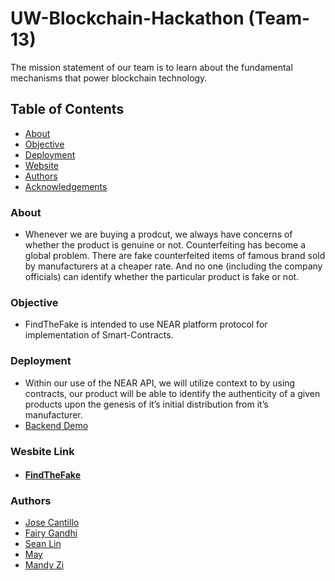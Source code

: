 # UW-Blockchain-Hackathon (Team-13)
The mission statement of our team is to learn about the fundamental mechanisms that power blockchain technology. 

## Table of Contents
+ [About](#description)
+ [Objective](#Objective)
+ [Deployment](#deployment)
+ [Website](#website)
+ [Authors](#authors)
+ [Acknowledgements](#acknowledgements)

### About <a name="description"></a>
+ Whenever we are buying a prodcut, we always have concerns of whether the product is genuine or not. Counterfeiting has become a global problem. There are fake counterfeited items of famous brand sold by manufacturers at a cheaper rate. And no one (including the company officials) can identify whether the particular product is fake or not. 

### Objective <a name="objective"></a>
+ FindTheFake is intended to use NEAR platform protocol for implementation of Smart-Contracts.

### Deployment <a name="deployment"></a>
+ Within our use of the NEAR API, we will utilize context to by using contracts, our product will be able to identify the authenticity of a given products upon the genesis of it’s initial distribution from it’s manufacturer.
+ [Backend Demo](https://drive.google.com/open?id=1TQDqOBUcAGKwqckgYDt7CUTuyLxjK92h)
### Wesbite Link <a name="website"></a>
+ #### [FindTheFake](https://tinyurl.com/yctm3olh)

### Authors <a name="authors"></a>
+ [Jose Cantillo](https://github.com/jcantillo94)
+ [Fairy Gandhi](https://github.com/FairyGandhi/)
+ [Sean Lin](https://github.com/jacky6016)
+ [May](https://github.com/staranger01)
+ [Mandy Zi](https://github.com/mandyzi)
